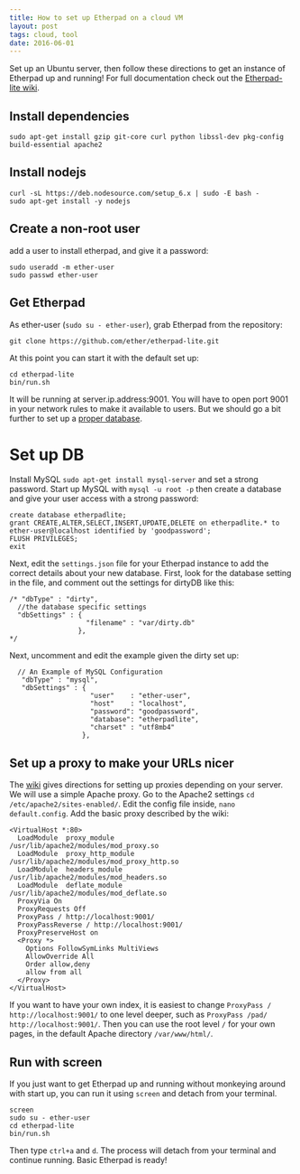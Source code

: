 ```yaml
---
title: How to set up Etherpad on a cloud VM
layout: post
tags: cloud, tool
date: 2016-06-01
---
```


Set up an Ubuntu server, then follow these directions to get an instance of Etherpad up and running!
For full documentation check out the [Etherpad-lite wiki](https://github.com/ether/etherpad-lite/wiki).

## Install dependencies

```
sudo apt-get install gzip git-core curl python libssl-dev pkg-config build-essential apache2
```

## Install nodejs

```
curl -sL https://deb.nodesource.com/setup_6.x | sudo -E bash -
sudo apt-get install -y nodejs
```

## Create a non-root user

add a user to install etherpad, and give it a password:

```
sudo useradd -m ether-user
sudo passwd ether-user
```

## Get Etherpad

As ether-user (`sudo su - ether-user`), grab Etherpad from the repository:

`git clone https://github.com/ether/etherpad-lite.git`

At this point you can start it with the default set up:

```
cd etherpad-lite
bin/run.sh
```

It will be running at server.ip.address:9001. 
You will have to open port 9001 in your network rules to make it available to users.
But we should go a bit further to set up a [proper database](https://github.com/ether/etherpad-lite/wiki/How-to-use-Etherpad-Lite-with-MySQL).

# Set up DB 

Install MySQL `sudo apt-get install mysql-server` and set a strong password.
Start up MySQL with `mysql -u root -p`
then create a database and give your user access with a strong password: 

```
create database etherpadlite;
grant CREATE,ALTER,SELECT,INSERT,UPDATE,DELETE on etherpadlite.* to ether-user@localhost identified by 'goodpassword';
FLUSH PRIVILEGES;
exit
```

Next, edit the `settings.json` file for your Etherpad instance to add the correct details about your new database.
First, look for the database setting in the file, and comment out the settings for dirtyDB like this:
```
/* "dbType" : "dirty",
  //the database specific settings
  "dbSettings" : {
                   "filename" : "var/dirty.db"
                 },
*/
```

Next, uncomment and edit the example given the dirty set up:
```
  // An Example of MySQL Configuration
   "dbType" : "mysql",
   "dbSettings" : {
                    "user"    : "ether-user",
                    "host"    : "localhost",
                    "password": "goodpassword",
                    "database": "etherpadlite",
                    "charset" : "utf8mb4"
                  },
```

## Set up a proxy to make your URLs nicer

The [wiki](https://github.com/ether/etherpad-lite/wiki/How-to-put-Etherpad-Lite-behind-a-reverse-Proxy) gives directions for setting up proxies depending on your server. 
We will use a simple Apache proxy.
Go to the Apache2 settings `cd /etc/apache2/sites-enabled/`.
Edit the config file inside, `nano default.config`.
Add the basic proxy described by the wiki:

```
<VirtualHost *:80>
  LoadModule  proxy_module         /usr/lib/apache2/modules/mod_proxy.so
  LoadModule  proxy_http_module    /usr/lib/apache2/modules/mod_proxy_http.so
  LoadModule  headers_module       /usr/lib/apache2/modules/mod_headers.so
  LoadModule  deflate_module       /usr/lib/apache2/modules/mod_deflate.so
  ProxyVia On
  ProxyRequests Off
  ProxyPass / http://localhost:9001/
  ProxyPassReverse / http://localhost:9001/
  ProxyPreserveHost on
  <Proxy *>
    Options FollowSymLinks MultiViews
    AllowOverride All
    Order allow,deny
    allow from all
  </Proxy>
</VirtualHost>
```

If you want to have your own index, it is easiest to change `ProxyPass / http://localhost:9001/` to one level deeper, 
such as `ProxyPass /pad/ http://localhost:9001/`.
Then you can use the root level `/` for your own pages, in the default Apache directory `/var/www/html/`.

## Run with screen

If you just want to get Etherpad up and running without monkeying around with start up,
you can run it using `screen` and detach from your terminal.

```
screen
sudo su - ether-user
cd etherpad-lite
bin/run.sh
```

Then type `ctrl+a` and `d`. The process will detach from your terminal and continue running. 
Basic Etherpad is ready!

